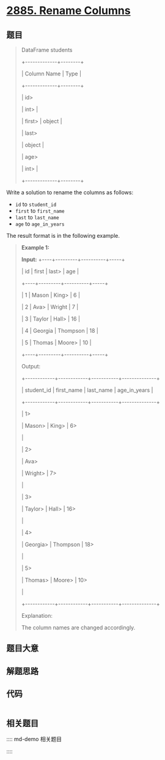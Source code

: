 # [2885. Rename Columns](https://leetcode.com/problems/rename-columns)

## 题目


> 
> DataFrame students
> 
> +-------------+--------+
> 
> | Column Name | Type   |
> 
> +-------------+--------+
> 
> | id> 
> > 
>   | int> 
> |
> 
> | first> 
>    | object |
> 
> | last> 
> > 
> | object |
> 
> | age> 
> > 
>  | int> 
> |
> 
> +-------------+--------+
> 
> 

Write a solution to rename the columns as follows:

  * `id` to `student_id`
  * `first` to `first_name`
  * `last` to `last_name`
  * `age` to `age_in_years`

The result format is in the following example.



> 
> 
> 
> 
> 
> **Example 1:**
> 
> **Input:** +----+---------+----------+-----+
> 
> | id | first   | last> 
>  | age |
> 
> +----+---------+----------+-----+
> 
> | 1  | Mason   | King> 
>  | 6   |
> 
> | 2  | Ava> 
>  | Wright   | 7   |
> 
> | 3  | Taylor  | Hall> 
>  | 16  |
> 
> | 4  | Georgia | Thompson | 18  |
> 
> | 5  | Thomas  | Moore> 
> | 10  |
> 
> +----+---------+----------+-----+
> 
> Output:
> 
> +------------+------------+-----------+--------------+
> 
> | student_id | first_name | last_name | age_in_years |
> 
> +------------+------------+-----------+--------------+
> 
> | 1> 
> > 
>   | Mason> 
>   | King> 
>   | 6> 
> > 
> > 
> |
> 
> | 2> 
> > 
>   | Ava> 
> > 
> | Wright> 
> | 7> 
> > 
> > 
> |
> 
> | 3> 
> > 
>   | Taylor> 
>  | Hall> 
>   | 16> 
> > 
>    |
> 
> | 4> 
> > 
>   | Georgia> 
> | Thompson  | 18> 
> > 
>    |
> 
> | 5> 
> > 
>   | Thomas> 
>  | Moore> 
>  | 10> 
> > 
>    |
> 
> +------------+------------+-----------+--------------+
> 
> Explanation: 
> 
> The column names are changed accordingly.


## 题目大意

## 解题思路

## 代码

```javascript

```

## 相关题目

:::: md-demo 相关题目

::::
